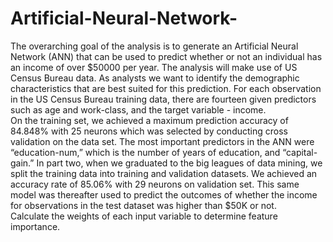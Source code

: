 # Artificial-Neural-Network-

The overarching goal of the analysis is to generate an Artificial Neural Network (ANN) that can be used to predict whether or not an individual has an income of over $50000 per year. The analysis will make use of US Census Bureau data. As analysts we want to identify the demographic characteristics that are best suited for this prediction. For each observation in the US Census Bureau training data, there are fourteen given predictors such as age and work-class, and the target variable - income.                                                                                                                                                                                                                                                         
On the training set, we achieved a maximum prediction accuracy of 84.848% with 25 neurons which was selected by conducting cross validation on the data set. The most important predictors in the ANN were “education-num,” which is the number of years of education, and “capital-gain.” In part two, when we graduated to the big leagues of data mining, we split the training data into training and validation datasets. We achieved an accuracy rate of  85.06% with 29 neurons on validation set. This same model was thereafter used to predict the outcomes of whether the income for observations in the test dataset was higher than $50K or not.                                                        
Calculate the weights of each input variable to determine feature importance.
 
